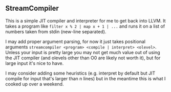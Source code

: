 ## StreamCompiler

This is a simple JIT compiler and interpreter for me to get back into LLVM. It takes a program like `filter x % 2 | map x + 1 | ...` and runs it on a list of numbers taken from stdin (new-line separated).

I may add proper argument parsing, for now it just takes positional arguments `streamcompiler <program> <compile | interpret> <olevel>`. Unless your input is pretty large you may not get much value out of using the JIT compiler (and olevels other than O0 are likely not worth it), but for large input it's nice to have.

I may consider adding some heuristics (e.g. interpret by default but JIT compile for input that's larger than n lines) but in the meantime this is what I cooked up over a weekend.
